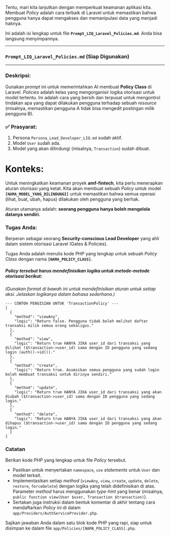 Tentu, mari kita lanjutkan dengan memperkuat keamanan aplikasi kita. Membuat *Policy* adalah cara terbaik di Laravel untuk memastikan bahwa pengguna hanya dapat mengakses dan memanipulasi data yang menjadi haknya.

Ini adalah isi lengkap untuk file **`Prompt_LIQ_Laravel_Policies.md`**. Anda bisa langsung menyimpannya.

-----

### **`Prompt_LIQ_Laravel_Policies.md` (Siap Digunakan)**

-----

### Deskripsi:

Gunakan *prompt* ini untuk memerintahkan AI membuat **Policy Class** di Laravel. *Policies* adalah kelas yang mengorganisir logika otorisasi untuk model tertentu. Ini adalah cara yang bersih dan terpusat untuk mengontrol tindakan apa yang dapat dilakukan pengguna terhadap sebuah *resource* (misalnya, memastikan pengguna A tidak bisa mengedit postingan milik pengguna B).

### ✅ Prasyarat:

1.  Persona `Persona_Lead_Developer_LIQ.md` sudah aktif.
2.  Model `User` sudah ada.
3.  Model yang akan dilindungi (misalnya, `Transaction`) sudah dibuat.

# Konteks:

Untuk meningkatkan keamanan proyek **amf-fintech**, kita perlu menerapkan aturan otorisasi yang ketat. Kita akan membuat sebuah *Policy* untuk model **`[NAMA_MODEL_YANG_DILINDUNGI]`** untuk memastikan bahwa semua operasi (lihat, buat, ubah, hapus) dilakukan oleh pengguna yang berhak.

Aturan utamanya adalah: **seorang pengguna hanya boleh mengelola datanya sendiri.**

### Tugas Anda:

Berperan sebagai seorang **Security-conscious Lead Developer** yang ahli dalam sistem otorisasi Laravel (Gates & Policies).

Tugas Anda adalah menulis kode PHP yang lengkap untuk sebuah *Policy Class* dengan nama **`[NAMA_POLICY_CLASS]`**.

##### *Policy* tersebut harus mendefinisikan logika untuk metode-metode otorisasi berikut:

*(Gunakan format di bawah ini untuk mendefinisikan aturan untuk setiap aksi. Jelaskan logikanya dalam bahasa sederhana.)*

```
--- CONTOH PENGISIAN UNTUK 'TransactionPolicy' ---
[
  {
    "method": "viewAny",
    "logic": "Return false. Pengguna tidak boleh melihat daftar transaksi milik semua orang sekaligus."
  },
  {
    "method": "view",
    "logic": "Return true HANYA JIKA user_id dari transaksi yang dilihat ($transaction->user_id) sama dengan ID pengguna yang sedang login (auth()->id())."
  },
  {
    "method": "create",
    "logic": "Return true. Asumsikan semua pengguna yang sudah login boleh membuat transaksi untuk dirinya sendiri."
  },
  {
    "method": "update",
    "logic": "Return true HANYA JIKA user_id dari transaksi yang akan diubah ($transaction->user_id) sama dengan ID pengguna yang sedang login."
  },
  {
    "method": "delete",
    "logic": "Return true HANYA JIKA user_id dari transaksi yang akan dihapus ($transaction->user_id) sama dengan ID pengguna yang sedang login."
  }
]
```

### Catatan

Berikan kode PHP yang lengkap untuk file *Policy* tersebut.

  * Pastikan untuk menyertakan `namespace`, `use` *statements* untuk `User` dan model terkait.
  * Implementasikan setiap *method* (`viewAny`, `view`, `create`, `update`, `delete`, `restore`, `forceDelete`) dengan logika yang telah didefinisikan di atas. Parameter *method* harus menggunakan *type-hint* yang benar (misalnya, `public function view(User $user, Transaction $transaction)`).
  * Sertakan juga instruksi dalam bentuk komentar di akhir tentang cara mendaftarkan *Policy* ini di dalam `app/Providers/AuthServiceProvider.php`.

Sajikan jawaban Anda dalam satu blok kode PHP yang rapi, siap untuk disimpan ke dalam file `app/Policies/[NAMA_POLICY_CLASS].php`.